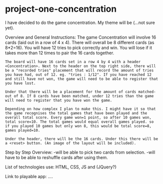 # project-one-concentration
I have decided to do the game concentration. My theme will be (...not sure yet).

Overview and General Instructions:
    The game Concentration will involve 16 cards (laid out in a row of 4 x 4). There will overall be 8 different cards (as 8*2=16). You will have 12 tries to pick correctly and win. You will lose if it takes more than 12 times to pair the 16 cards together. 
    
    The board will have 16 cards set in a row 4 by 4 with a header <Concentration>. Next to the header on the top right side, there will be a "recorded tries" placement that will record the amount of tries you have had, out of 12. eg. "tries : 1/12". If you have reached 12 and still have not won, the game will need to be able to register that you have lost. 
    
    Under that there will be a placement for the amount of cards matched-out of 8. If 8 cards have been matched, under 12 tries than the game will need to register that you have won the game. 
    
    Depending on how complex I plan to make this. I might have it so that the game recognises the total games that have been played and the overall total score. Every game won=1 point, so after 10 games won, total score=10. The total games would equal overall games played. so if you played 10 games but only won 8, this would be total score=8, games played=10.
    
    Under the header, there will be the 16 cards. Under this there will be a <reset> button. (An image of the layout will be included).
    
Step by Step Overview:
   -will be able to pick two cards from selection.
   -will have to be able to reshuffle cards after using them. 
    
List of technologies use:
  HTML, CSS, JS and (JQuery?)
    
Link to playable app: 
....  
    
    
    
    

